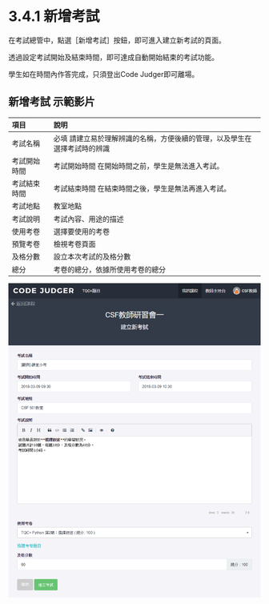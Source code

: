 # 3.4.1 新增考試

在考試總管中，點選［新增考試］按鈕，即可進入建立新考試的頁面。

透過設定考試開始及結束時間，即可達成自動開始結束的考試功能。

學生如在時間內作答完成，只須登出Code Judger即可離場。

## 新增考試 示範影片

| 項目 | 說明 |
| :--- | :--- |
| 考試名稱 | 必填 請建立易於理解辨識的名稱，方便後續的管理，以及學生在選擇考試時的辨識 |
| 考試開始時間 | 考試開始時間 在開始時間之前，學生是無法進入考試。 |
| 考試結束時間 | 考試結束時間 在結束時間之後，學生是無法再進入考試。 |
| 考試地點 | 教室地點 |
| 考試說明 | 考試內容、用途的描述 |
| 使用考卷 | 選擇要使用的考卷 |
| 預覽考卷 | 檢視考卷頁面 |
| 及格分數 | 設立本次考試的及格分數 |
| 總分 | 考卷的總分，依據所使用考卷的總分 |

![](../../.gitbook/assets/cjmd03-ke-cheng-03-kao-shi-zong-guan-01-xin-zeng-kao-shi.png)

